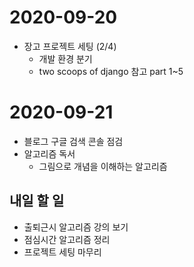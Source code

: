 # 2020-09-20

- 장고 프로젝트 세팅 (2/4)
  - 개발 환경 분기
  - two scoops of django 참고 part 1~5

# 2020-09-21

- 블로그 구글 검색 콘솔 점검
- 알고리즘 독서
  - 그림으로 개념을 이해하는 알고리즘



## 내일 할 일

- 출퇴근시 알고리즘 강의 보기
- 점심시간 알고리즘 정리
- 프로젝트 세팅 마무리



